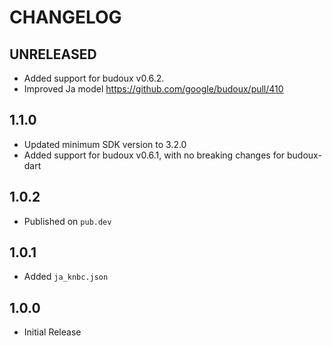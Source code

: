 # CHANGELOG

## UNRELEASED

- Added support for budoux v0.6.2.
- Improved Ja model <https://github.com/google/budoux/pull/410>

## 1.1.0

- Updated minimum SDK version to 3.2.0
- Added support for budoux v0.6.1, with no breaking changes for budoux-dart

## 1.0.2

- Published on `pub.dev`

## 1.0.1

- Added `ja_knbc.json`

## 1.0.0

- Initial Release

